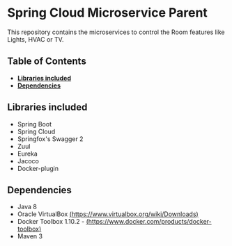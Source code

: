 # Spring Cloud Microservice Parent

This repository contains the microservices to control the Room features like Lights, HVAC or TV.

## Table of Contents
* **[Libraries included](#libraries-included)**  
* **[Dependencies](#dependencies)**

## Libraries included

- Spring Boot
- Spring Cloud
- Springfox's Swagger 2
- Zuul
- Eureka
- Jacoco
- Docker-plugin

## Dependencies

- Java 8
- Oracle VirtualBox [(https://www.virtualbox.org/wiki/Downloads)](https://www.virtualbox.org/wiki/Downloads)
- Docker Toolbox 1.10.2 - [(https://www.docker.com/products/docker-toolbox)](https://www.docker.com/products/docker-toolbox)
- Maven 3
